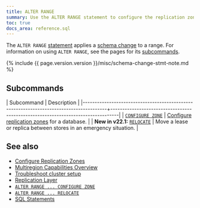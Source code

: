 ```yaml
---
title: ALTER RANGE
summary: Use the ALTER RANGE statement to configure the replication zone for a system range.
toc: true
docs_area: reference.sql
---
```


The `ALTER RANGE` [statement](sql-statements.html) applies a [schema change](online-schema-changes.html) to a range.  For information on using `ALTER RANGE`, see the pages for its [subcommands](#subcommands).

{% include {{ page.version.version }}/misc/schema-change-stmt-note.md %}

## Subcommands

| Subcommand                                                                             | Description                                                                     |
|----------------------------------------------------------------------------------------+---------------------------------------------------------------------------------|
| [`CONFIGURE ZONE`](configure-zone.html)                                                | [Configure replication zones](configure-replication-zones.html) for a database. |
| **New in v22.1:** [`RELOCATE`](alter-range-relocate.html) | Move a lease or replica between stores in an emergency situation.               |

## See also

- [Configure Replication Zones](configure-replication-zones.html)
- [Multiregion Capabilities Overview](multiregion-overview.html)
- [Troubleshoot cluster setup](cluster-setup-troubleshooting.html)
- [Replication Layer](architecture/replication-layer.html)
- [`ALTER RANGE ... CONFIGURE ZONE`](configure-zone.html)
- [`ALTER RANGE ... RELOCATE`](alter-range-relocate.html)
- [SQL Statements](sql-statements.html)
